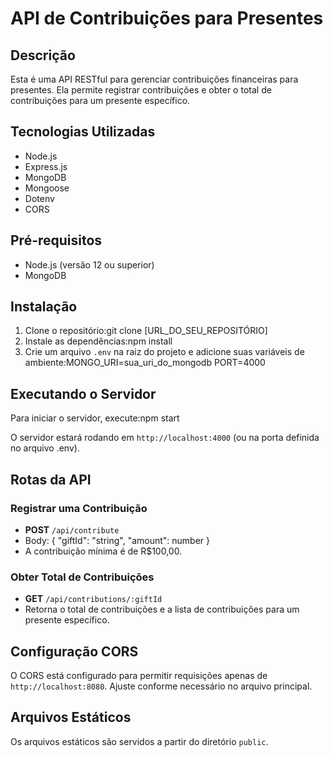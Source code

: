 # API de Contribuições para Presentes

## Descrição
Esta é uma API RESTful para gerenciar contribuições financeiras para presentes. Ela permite registrar contribuições e obter o total de contribuições para um presente específico.

## Tecnologias Utilizadas
- Node.js
- Express.js
- MongoDB
- Mongoose
- Dotenv
- CORS

## Pré-requisitos
- Node.js (versão 12 ou superior)
- MongoDB

## Instalação
1. Clone o repositório:git clone [URL_DO_SEU_REPOSITÓRIO]
2. Instale as dependências:npm install
3. Crie um arquivo `.env` na raiz do projeto e adicione suas variáveis de ambiente:MONGO_URI=sua_uri_do_mongodb
PORT=4000

## Executando o Servidor
Para iniciar o servidor, execute:npm start

O servidor estará rodando em `http://localhost:4000` (ou na porta definida no arquivo .env).

## Rotas da API

### Registrar uma Contribuição
- **POST** `/api/contribute`
- Body:
{
"giftId": "string",
"amount": number
}
- A contribuição mínima é de R$100,00.

### Obter Total de Contribuições
- **GET** `/api/contributions/:giftId`
- Retorna o total de contribuições e a lista de contribuições para um presente específico.

## Configuração CORS
O CORS está configurado para permitir requisições apenas de `http://localhost:8080`. Ajuste conforme necessário no arquivo principal.

## Arquivos Estáticos
Os arquivos estáticos são servidos a partir do diretório `public`.
